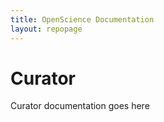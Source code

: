 ```yaml
---
title: OpenScience Documentation
layout: repopage
---
```


# Curator
Curator documentation goes here











